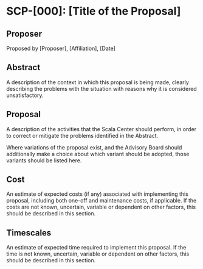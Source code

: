 # SCP-[000]: [Title of the Proposal]

## Proposer

Proposed by [Proposer], [Affiliation], [Date]

## Abstract

A description of the context in which this proposal is being made, clearly
describing the problems with the situation with reasons why it is
considered unsatisfactory.

## Proposal

A description of the activities that the Scala Center should perform, in order
to correct or mitigate the problems identified in the Abstract.

Where variations of the proposal exist, and the Advisory Board should
additionally make a choice about which variant should be adopted, those
variants should be listed here.

## Cost

An estimate of expected costs (if any) associated with implementing this
proposal, including both one-off and maintenance costs, if applicable. If the
costs are not known, uncertain, variable or dependent on other factors, this
should be described in this section.

## Timescales

An estimate of expected time required to implement this proposal. If the time
is not known, uncertain, variable or dependent on other factors, this should be
described in this section.
